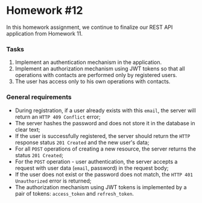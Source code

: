# Homework #12
In this homework assignment, we continue to finalize our REST API application from Homework 11.

### Tasks
1. Implement an authentication mechanism in the application.
2. Implement an authorization mechanism using JWT tokens so that all operations with contacts are performed only by registered users.
3. The user has access only to his own operations with contacts.
### General requirements
- During registration, if a user already exists with this `email`, the server will return an `HTTP 409 Conflict` error;
- The server hashes the password and does not store it in the database in clear text;
- If the user is successfully registered, the server should return the `HTTP` response status `201 Created` and the new user's data;
- For all `POST` operations of creating a new resource, the server returns the status `201 Created`;
- For the `POST` operation - user authentication, the server accepts a request with user data (`email`, password) in the request body;
- If the user does not exist or the password does not match, the `HTTP 401 Unauthorized` error is returned;
- The authorization mechanism using JWT tokens is implemented by a pair of tokens: `access_token` and `refresh_token`.